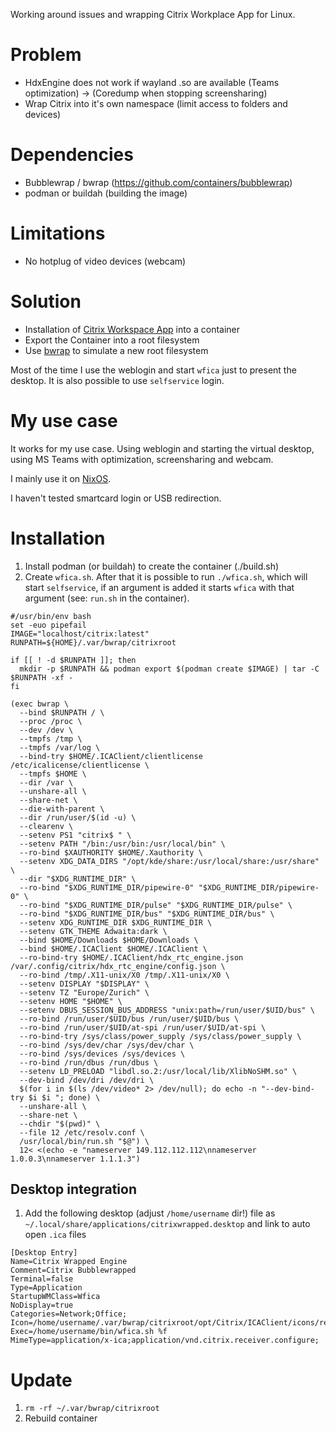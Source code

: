 Working around issues and wrapping Citrix Workplace App for Linux.


# Problem

- HdxEngine does not work if wayland .so are available (Teams optimization) → (Coredump when stopping screensharing)
- Wrap Citrix into it's own namespace (limit access to folders and devices)

# Dependencies

- Bubblewrap / bwrap (https://github.com/containers/bubblewrap)
- podman or buildah (building the image)

# Limitations

- No hotplug of video devices (webcam)

# Solution

- Installation of [Citrix Workspace App](https://docs.citrix.com/en-us/citrix-workspace-app-for-linux/whats-new.html) into a container
- Export the Container into a root filesystem
- Use [bwrap](https://github.com/containers/bubblewrap) to simulate a new root filesystem

Most of the time I use the weblogin and start `wfica` just to present the desktop. It is also possible to use `selfservice` login.

# My use case

It works for my use case. Using weblogin and starting the virtual desktop, using MS Teams with optimization, screensharing and webcam.

I mainly use it on [NixOS](https://nixos.org).

I haven't tested smartcard login or USB redirection.

# Installation

1. Install podman (or buildah) to create the container (./build.sh)
2. Create `wfica.sh`. After that it is possible to run `./wfica.sh`, which will start `selfservice`, if an argument is added it starts `wfica` with that argument (see: `run.sh` in the container).

```
#/usr/bin/env bash
set -euo pipefail
IMAGE="localhost/citrix:latest"
RUNPATH=${HOME}/.var/bwrap/citrixroot

if [[ ! -d $RUNPATH ]]; then
  mkdir -p $RUNPATH && podman export $(podman create $IMAGE) | tar -C $RUNPATH -xf -
fi

(exec bwrap \
  --bind $RUNPATH / \
  --proc /proc \
  --dev /dev \
  --tmpfs /tmp \
  --tmpfs /var/log \
  --bind-try $HOME/.ICAClient/clientlicense /etc/icalicense/clientlicense \
  --tmpfs $HOME \
  --dir /var \
  --unshare-all \
  --share-net \
  --die-with-parent \
  --dir /run/user/$(id -u) \
  --clearenv \
  --setenv PS1 "citrix$ " \
  --setenv PATH "/bin:/usr/bin:/usr/local/bin" \
  --ro-bind $XAUTHORITY $HOME/.Xauthority \
  --setenv XDG_DATA_DIRS "/opt/kde/share:/usr/local/share:/usr/share" \
  --dir "$XDG_RUNTIME_DIR" \
  --ro-bind "$XDG_RUNTIME_DIR/pipewire-0" "$XDG_RUNTIME_DIR/pipewire-0" \
  --ro-bind "$XDG_RUNTIME_DIR/pulse" "$XDG_RUNTIME_DIR/pulse" \
  --ro-bind "$XDG_RUNTIME_DIR/bus" "$XDG_RUNTIME_DIR/bus" \
  --setenv XDG_RUNTIME_DIR $XDG_RUNTIME_DIR \
  --setenv GTK_THEME Adwaita:dark \
  --bind $HOME/Downloads $HOME/Downloads \
  --bind $HOME/.ICAClient $HOME/.ICAClient \
  --ro-bind-try $HOME/.ICAClient/hdx_rtc_engine.json /var/.config/citrix/hdx_rtc_engine/config.json \
  --ro-bind /tmp/.X11-unix/X0 /tmp/.X11-unix/X0 \
  --setenv DISPLAY "$DISPLAY" \
  --setenv TZ "Europe/Zurich" \
  --setenv HOME "$HOME" \
  --setenv DBUS_SESSION_BUS_ADDRESS "unix:path=/run/user/$UID/bus" \
  --ro-bind /run/user/$UID/bus /run/user/$UID/bus \
  --ro-bind /run/user/$UID/at-spi /run/user/$UID/at-spi \
  --ro-bind-try /sys/class/power_supply /sys/class/power_supply \
  --ro-bind /sys/dev/char /sys/dev/char \
  --ro-bind /sys/devices /sys/devices \
  --ro-bind /run/dbus /run/dbus \
  --setenv LD_PRELOAD "libdl.so.2:/usr/local/lib/XlibNoSHM.so" \
  --dev-bind /dev/dri /dev/dri \
  $(for i in $(ls /dev/video* 2> /dev/null); do echo -n "--dev-bind-try $i $i "; done) \
  --unshare-all \
  --share-net \
  --chdir "$(pwd)" \
  --file 12 /etc/resolv.conf \
  /usr/local/bin/run.sh "$@") \
  12< <(echo -e "nameserver 149.112.112.112\nnameserver 1.0.0.3\nnameserver 1.1.1.3")
```

## Desktop integration

1. Add the following desktop (adjust `/home/username` dir!) file as `~/.local/share/applications/citrixwrapped.desktop` and link to auto open `.ica` files

```
[Desktop Entry]
Name=Citrix Wrapped Engine
Comment=Citrix Bubblewrapped
Terminal=false
Type=Application
StartupWMClass=Wfica
NoDisplay=true
Categories=Network;Office;
Icon=/home/username/.var/bwrap/citrixroot/opt/Citrix/ICAClient/icons/receiver.png
Exec=/home/username/bin/wfica.sh %f
MimeType=application/x-ica;application/vnd.citrix.receiver.configure;
```

# Update

1. `rm -rf ~/.var/bwrap/citrixroot`
2. Rebuild container
